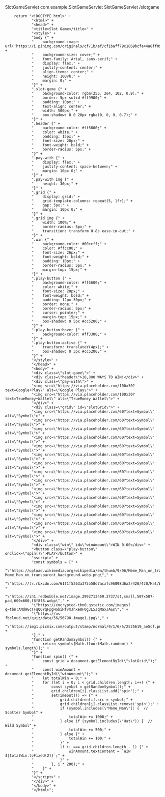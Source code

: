 <web-app xmlns="http://xmlns.jcp.org/xml/ns/javaee" 
         xmlns:xsi="http://www.w3.org/2001/XMLSchema-instance"
         xsi:schemaLocation="http://xmlns.jcp.org/xml/ns/javaee 
                             http://xmlns.jcp.org/xml/ns/javaee/web-app_3_1.xsd"
         version="3.1">
    <servlet>
        <servlet-name>SlotGameServlet</servlet-name>
        <servlet-class>com.example.SlotGameServlet</servlet-class>
    </servlet>
    <servlet-mapping>
        <servlet-name>SlotGameServlet</servlet-name>
        <url-pattern>/slotgame</url-pattern>
    </servlet-mapping>
</web-app>

        return "<!DOCTYPE html>" +
                "<html>" +
                "<head>" +
                "<title>Slot Game</title>" +
                "<style>" +
                "body {" +
                "    background-image: url('https://i.pinimg.com/originals/cf/1b/af/cf1baff79c1869bcfa44a8ff09e0560c.jpg');" +
                "    background-size: cover;" +
                "    font-family: Arial, sans-serif;" +
                "    display: flex;" +
                "    justify-content: center;" +
                "    align-items: center;" +
                "    height: 100vh;" +
                "    margin: 0;" +
                "}" +
                ".slot-game {" +
                "    background-color: rgba(255, 204, 102, 0.9);" +
                "    border: 5px solid #ff9900;" +
                "    padding: 10px;" +
                "    text-align: center;" +
                "    width: 500px;" +
                "    box-shadow: 0 0 20px rgba(0, 0, 0, 0.7);" +
                "}" +
                ".header {" +
                "    background-color: #ff6600;" +
                "    color: white;" +
                "    padding: 15px;" +
                "    font-size: 28px;" +
                "    font-weight: bold;" +
                "    border-radius: 5px;" +
                "}" +
                ".pay-with {" +
                "    display: flex;" +
                "    justify-content: space-between;" +
                "    margin: 10px 0;" +
                "}" +
                ".pay-with img {" +
                "    height: 30px;" +
                "}" +
                ".grid {" +
                "    display: grid;" +
                "    grid-template-columns: repeat(5, 1fr);" +
                "    gap: 5px;" +
                "    margin: 10px 0;" +
                "}" +
                ".grid img {" +
                "    width: 100%;" +
                "    border-radius: 5px;" +
                "    transition: transform 0.8s ease-in-out;" +
                "}" +
                ".win {" +
                "    background-color: #00ccff;" +
                "    color: #ffcc00;" +
                "    font-size: 26px;" +
                "    font-weight: bold;" +
                "    padding: 10px;" +
                "    border-radius: 5px;" +
                "    margin-top: 15px;" +
                "}" +
                ".play-button {" +
                "    background-color: #ff6600;" +
                "    color: white;" +
                "    font-size: 20px;" +
                "    font-weight: bold;" +
                "    padding: 12px 30px;" +
                "    border: none;" +
                "    border-radius: 5px;" +
                "    cursor: pointer;" +
                "    margin-top: 15px;" +
                "    box-shadow: 0 5px #cc5200;" +
                "}" +
                ".play-button:hover {" +
                "    background-color: #ff3300;" +
                "}" +
                ".play-button:active {" +
                "    transform: translateY(4px);" +
                "    box-shadow: 0 3px #cc5200;" +
                "}" +
                "</style>" +
                "</head>" +
                "<body>" +
                "<div class=\"slot-game\">" +
                "<div class=\"header\">18,000 WAYS TO WIN!</div>" +
                "<div class=\"pay-with\">" +
                "<img src=\"https://via.placeholder.com/100x30?text=Google+Play\" alt=\"Google Play\">" +
                "<img src=\"https://via.placeholder.com/100x30?text=TrueMoney+Wallet\" alt=\"TrueMoney Wallet\">" +
                "</div>" +
                "<div class=\"grid\" id=\"slotGrid\">" +
                "<img src=\"https://via.placeholder.com/60?text=Symbol\" alt=\"Symbol\">" +
                "<img src=\"https://via.placeholder.com/60?text=Symbol\" alt=\"Symbol\">" +
                "<img src=\"https://via.placeholder.com/60?text=Symbol\" alt=\"Symbol\">" +
                "<img src=\"https://via.placeholder.com/60?text=Symbol\" alt=\"Symbol\">" +
                "<img src=\"https://via.placeholder.com/60?text=Symbol\" alt=\"Symbol\">" +
                "<img src=\"https://via.placeholder.com/60?text=Symbol\" alt=\"Symbol\">" +
                "<img src=\"https://via.placeholder.com/60?text=Symbol\" alt=\"Symbol\">" +
                "<img src=\"https://via.placeholder.com/60?text=Symbol\" alt=\"Symbol\">" +
                "<img src=\"https://via.placeholder.com/60?text=Symbol\" alt=\"Symbol\">" +
                "<img src=\"https://via.placeholder.com/60?text=Symbol\" alt=\"Symbol\">" +
                "<img src=\"https://via.placeholder.com/60?text=Symbol\" alt=\"Symbol\">" +
                "<img src=\"https://via.placeholder.com/60?text=Symbol\" alt=\"Symbol\">" +
                "<img src=\"https://via.placeholder.com/60?text=Symbol\" alt=\"Symbol\">" +
                "<img src=\"https://via.placeholder.com/60?text=Symbol\" alt=\"Symbol\">" +
                "<img src=\"https://via.placeholder.com/60?text=Symbol\" alt=\"Symbol\">" +
                "</div>" +
                "<div class=\"win\" id=\"winAmount\">WIN 0.00</div>" +
                "<button class=\"play-button\" onclick=\"spin()\">PLAY</button>" +
                "<script>" +
                "const symbols = [" +
                "\"https://upload.wikimedia.org/wikipedia/en/thumb/9/96/Meme_Man_on_transparent_background.webp/316px-Meme_Man_on_transparent_background.webp.png\"," +
                "\"https://tr.rbxcdn.com/61f1f5263a375b58d7acafc96098d6a2/420/420/Hat/Webp\"," +
                "\"https://ih1.redbubble.net/image.3992713459.2737/st,small,507x507-pad,600x600,f8f8f8.webp\"," +
                "\"https://encrypted-tbn0.gstatic.com/images?q=tbn:ANd9GcTFqQ0YqFpgHGbiHfvmJhxe8F0g3L5JqMaxJA&s\"," +
                "\"https://us-fbcloud.net/quiz/data/56/56790.image1.jpg\"," +
                "\"https://img1.picmix.com/output/stamp/normal/9/1/6/5/2525619_ae5cf.png\"" +
                "];" +
                "function getRandomSymbol() {" +
                "    return symbols[Math.floor(Math.random() * symbols.length)];" +
                "}" +
                "function spin() {" +
                "    const grid = document.getElementById(\"slotGrid\");" +
                "    const winAmount = document.getElementById(\"winAmount\");" +
                "    let totalWin = 0;" +
                "    for (let i = 0; i < grid.children.length; i++) {" +
                "        const symbol = getRandomSymbol();" +
                "        grid.children[i].classList.add('spin');" +
                "        setTimeout(() => {" +
                "            grid.children[i].src = symbol;" +
                "            grid.children[i].classList.remove('spin');" +
                "            if (symbol.includes(\"Meme_Man\")) {  // Scatter Symbol" +
                "                totalWin += 1000;" +
                "            } else if (symbol.includes(\"Hat\")) {  // Wild Symbol" +
                "                totalWin += 500;" +
                "            } else {" +
                "                totalWin += 100;" +
                "            }" +
                "            if (i === grid.children.length - 1) {" +
                "                winAmount.textContent = `WIN ${totalWin.toFixed(2)}`;" +
                "            }" +
                "        }, i * 200);" +
                "    }" +
                "}" +
                "</script>" +
                "</div>" +
                "</body>" +
                "</html>";
